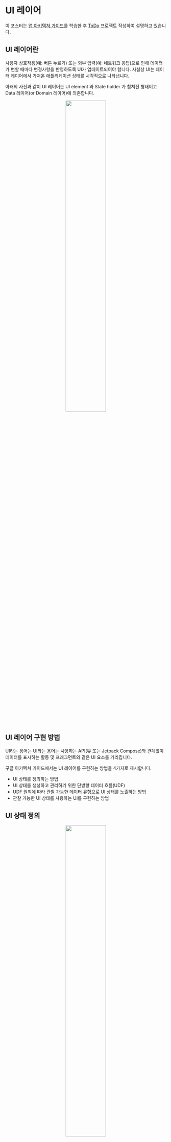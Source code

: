 # UI 레이어

이 포스터는 [앱 아키텍쳐 가이드](https://developer.android.com/jetpack/guide?hl=ko)를 학습한 후 [ToDo](https://github.com/tnvnfdla1214/ToDo) 프로젝트 작성하여 설명하고 있습니다.

## UI 레이어란
사용자 상호작용(예: 버튼 누르기) 또는 외부 입력(예: 네트워크 응답)으로 인해 데이터가 변할 때마다 변경사항을 반영하도록 UI가 업데이트되어야 합니다. 사실상 UI는 데이터 레이어에서 가져온 애플리케이션 상태를 시각적으로 나타냅니다. 

아래의 사진과 같이 UI 레이어는 UI element 와 State holder 가 합쳐진 형태이고 Data 레이어(or Domain 레이어)에 의존합니다.


<div align="center">
<img src = "https://user-images.githubusercontent.com/48902047/150626326-5641c94d-19fd-4195-b568-1a7958f57f0b.png" width="50%" height="50%">
</div>

## UI 레이어 구현 방법
UI라는 용어는 UI라는 용어는 사용하는 API(뷰 또는 Jetpack Compose)와 관계없이 데이터를 표시하는 활동 및 프래그먼트와 같은 UI 요소를 가리킵니다.

구글 아키텍쳐 가이드에서는 UI 레이어를 구현하는 방법을 4가지로 제시합니다.

+ UI 상태를 정의하는 방법
+ UI 상태를 생성하고 관리하기 위한 단방향 데이터 흐름(UDF)
+ UDF 원칙에 따라 관찰 가능한 데이터 유형으로 UI 상태를 노출하는 방법
+ 관찰 가능한 UI 상태를 사용하는 UI를 구현하는 방법

## UI 상태 정의

<div align="center">
<img src = "https://user-images.githubusercontent.com/48902047/150626416-d7329707-7919-4167-a602-df0f46f30a85.png" width="50%" height="50%">
</div>

위의 그림과 같이 UI는 UI Element + UI State 입니다.

그 중 UI State 는 앱에서 사용자에게 표시하는 이 정보 입니다.

이 항목은 [StatePatten 프로젝트](https://github.com/tnvnfdla1214/StatePattenSample)도 확인한 후 오시는걸 추천합니다.

State 패턴은 일반적으로 총 4가지의 형태가 있습니다.

각각의 장단점과 사용하기 좋은 프로젝트가 있지만 **구글 아키텍쳐 가이드** 에서는 State 3 를 제시해 줍니다.

ToDo에서 사용했던 State Patten을 짧게 설명을 하면

<div align="center">
<img src = "https://user-images.githubusercontent.com/48902047/150626601-414440a1-7dbc-47f6-9b71-076725cd44a4.png" width="50%" height="50%">
</div>

위의 사진은 ToDo 프로젝트의 sealed class 들 입니다.

해당 내용은 아래와 같이 해당 Ui의 상태에 따라 설정해 놓았습니다.

MVI와 가장 유사한 형태이며 의도를 파악하기 좋지만 표현하고자 하는 모든 상태를 나열해야 하기 때문에 화면이 복잡해지면 상태가 비약적으로 늘어나고 부분적인 업데이트가 불가한게 특징입니다.

 ```Kotlin
sealed class ToDoDetailState {
    object UnInitialized: ToDoDetailState()
    object Loading: ToDoDetailState()
    data class Success(
        val toDoItem: ToDoEntity
    ): ToDoDetailState()
    object Delete: ToDoDetailState()
    object Modify: ToDoDetailState()
    object Error: ToDoDetailState()
    object Write: ToDoDetailState()
}
```

가이드의 이름 규칙은 **기능 + UiState** 으로 작성합니다.

## 단방향 데이터 흐름으로 상태 관리

UI는 Data를 State에 맞춰 이벤트에 적용할 [**비지니스로직**](https://github.com/tnvnfdla1214/-Business_logic) 을 정의하고 제작해 UI 동작 로직에 적용해야 합니다. 그러기 위해서는 로직을 짜야하는데 Activity나 Fragment에 작성할 경우 UI에 부담을 주게됩니다. 또한 양향이 이루어 질 경우 테스트 등 많은 영향을 끼치게 됩니다. 그러므로 Viewmodel을 제작하여 단방향으로 흐르게 하고 Activity와 Fragment는 UI 로직만 수행하여 UI의 부담을 줄여줍니다.
(추가적으로 비지니스 로직은 Damain 레이어를 추가하면 Domain 레이어가 맡게 되고 ViewModel은 Domain 레이어와 연결하는 연결고리가 되어 더욱 커플링을 끊어내게 됩니다.)

아래 사진은 ViewModel을 추가한 Date레이어와 UI 레이어의 연결 그림입니다.

<div align="center">
<img src = "https://user-images.githubusercontent.com/48902047/150627875-dc2f6e23-e4b9-402a-aae0-50456bcf45bc.png" width="50%" height="50%">
</div>

ViewModel의 역할은 다음과 같습니다.

+ ViewModel이 UI에 사용될 상태를 보유하고 노출합니다. UI 상태는 ViewModel에 의해 변환된 애플리케이션 데이터입니다.
+ UI가 ViewModel에 사용자 이벤트를 알립니다.
+ ViewModel이 사용자 작업을 처리하고 상태를 업데이트합니다.
+ 업데이트된 상태가 렌더링할 UI에 다시 제공됩니다.
상태 변경을 야기하는 모든 이벤트에 위의 작업이 반복됩니다.

최종적으로 아래와 같은 이점을 얻게 됩니다.

+ 데이터 일관성: UI용 정보 소스가 하나입니다.
+ 테스트 가능성: 상태 소스가 분리되므로 UI와 별개로 테스트할 수 있습니다.
+ 유지 관리성: 상태 변경은 잘 정의된 패턴을 따릅니다. 즉, 변경은 사용자 이벤트 및 데이터를 가져온 소스 모두의 영향을 받습니다.

## @중요@  UI 상태 노출
우리는 ViewModel의 중요성을 알게 되었습니다. 물론 위와 같은 사항은 **Architecture Pattern** 차트에서 설명한 내용과 일치하여 이해가 쉽습니다.

중요한 부분은 이차트인데 정보가 부족해 정말 애를 많이 먹었습니다.

앞선 내용들을 토대로 ViewModel은 Activity에게 정보를 주기 위해서는 [LiveData](https://github.com/tnvnfdla1214/LiveData) (+ MutableLiveData)를 이용합니다.

https://github.com/tnvnfdla1214/ToDoApp
https://developer.android.com/jetpack/guide?hl=ko
https://developer.android.com/jetpack/guide/ui-layer?hl=ko
https://stanleykou.tistory.com/entry/httpsproandroiddevcomshould-we-choose-kotlins-stateflow-or-sharedflow-to-substitute-for-android-s-livedata-2d69f2bd6fa5
https://aroundck.tistory.com/7736
